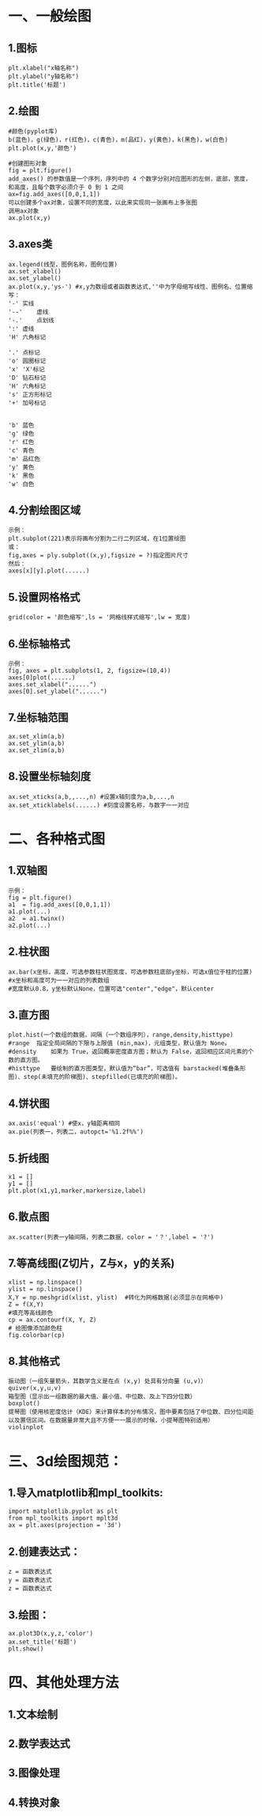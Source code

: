 一、一般绘图
========

  1.图标
  ------
    plt.xlabel("x轴名称")
    plt.ylabel("y轴名称")
    plt.title('标题')
  
  2.绘图
  -----
    #颜色(pyplot库)
    b(蓝色)，g(绿色)，r(红色)，c(青色)，m(品红)，y(黄色)，k(黑色)，w(白色)
    plt.plot(x,y,'颜色')
    
    #创建图形对象
    fig = plt.figure()
    add_axes() 的参数值是一个序列，序列中的 4 个数字分别对应图形的左侧，底部，宽度，和高度，且每个数字必须介于 0 到 1 之间
    ax=fig.add_axes([0,0,1,1])
    可以创建多个ax对象，设置不同的宽度，以此来实现同一张画布上多张图
    调用ax对象
    ax.plot(x,y)
    
  3.axes类
  ------
    ax.legend(线型，图例名称，图例位置)
    ax.set_xlabel()
    ax.set_ylabel()
    ax.plot(x,y,'ys-') #x,y为数组或者函数表达式,''中为字母缩写线性、图例名、位置缩写：
    '-'	实线
    '--'	虚线
    '-.'	点划线
    ':'	虚线
    'H'	六角标记
    
    '.'	点标记
    'o'	圆圈标记
    'x'	'X'标记
    'D'	钻石标记
    'H'	六角标记
    's'	正方形标记
    '+'	加号标记
    
    
    'b'	蓝色
    'g'	绿色
    'r'	红色
    'c'	青色
    'm'	品红色
    'y'	黄色
    'k'	黑色
    'w'	白色
    
  4.分割绘图区域
  ------
    示例：
    plt.subplot(221)表示将画布分割为二行二列区域，在1位置绘图
    或：
    fig,axes = ply.subplot((x,y),figsize = ?)指定图片尺寸
    然后：
    axes[x][y].plot(......)
   
  5.设置网格格式
  ------
    grid(color = '颜色缩写',ls = '网格线样式缩写',lw = 宽度)
    
  6.坐标轴格式
  -----
    示例：
    fig, axes = plt.subplots(1, 2, figsize=(10,4))
    axes[0]plot(......)
    axes.set_xlabel("......")
    axes[0].set_ylabel("......")
  7.坐标轴范围
  ------
    ax.set_xlim(a,b)
    ax.set_ylim(a,b)
    ax.set_zlim(a,b)
    
  8.设置坐标轴刻度
  ------
    ax.set_xticks(a,b,,...,n) #设置x轴刻度为a,b,...,n
    ax.set_xticklabels(......) #刻度设置名称，与数字一一对应
  
二、各种格式图
=========
  
  1.双轴图
  ------
    示例：
    fig = plt.figure()
    a1  = fig.add_axes([0,0,1,1])
    a1.plot(...)
    a2  = a1.twinx()
    a2.plot(...)
    
  2.柱状图
  ------
    ax.bar(x坐标，高度，可选参数柱状图宽度，可选参数柱底部y坐标，可选x值位于柱的位置)
    #x坐标和高度可为一一对应的列表数组
    #宽度默认0.8，y坐标默认None，位置可选"center","edge"，默认center
    
  3.直方图
  ------
    plot.hist(一个数组的数据，间隔（一个数组序列），range,density,histtype)
    #range	指定全局间隔的下限与上限值 (min,max)，元组类型，默认值为 None。
    #density	如果为 True，返回概率密度直方图；默认为 False，返回相应区间元素的个数的直方图。
    #histtype	要绘制的直方图类型，默认值为“bar”，可选值有 barstacked(堆叠条形图)、step(未填充的阶梯图)、stepfilled(已填充的阶梯图)。
    
  4.饼状图
  ------
    ax.axis('equal') #使x，y轴距离相同
    ax.pie(列表一，列表二，autopct='%1.2f%%')
  
  5.折线图
  ------
    x1 = []
    y1 = []
    plt.plot(x1,y1,marker,markersize,label)
    
  6.散点图
  ------
    ax.scatter(列表一y轴间隔，列表二数据，color = '？',label = '?')
    
  7.等高线图(Z切片，Z与x，y的关系)
  ------
    xlist = np.linspace()
    ylist = np.linspace()
    X,Y = np.meshgrid(xlist, ylist)  #转化为网格数据(必须显示在网格中)
    Z = f(X,Y)
    #填充等高线颜色
    cp = ax.contourf(X, Y, Z)
    # 给图像添加颜色柱
    fig.colorbar(cp)
    
  8.其他格式
  ------
    振动图（一组矢量箭头，其数学含义是在点 (x,y) 处具有分向量 (u,v)）
    quiver(x,y,u,v)
    箱型图（显示出一组数据的最大值、最小值、中位数、及上下四分位数）
    boxplot()
    提琴图（使用核密度估计（KDE）来计算样本的分布情况，图中要素包括了中位数、四分位间距以及置信区间。在数据量非常大且不方便一一展示的时候，小提琴图特别适用）
    violinplot
    
三、3d绘图规范：
==========

  1.导入matplotlib和mpl_toolkits:
  ------
    import matplotlib.pyplot as plt
    from mpl_toolkits import mplt3d
    ax = plt.axes(projection = '3d')
    
  2.创建表达式：
  ------
    z = 函数表达式
    y = 函数表达式
    z = 函数表达式
    
  3.绘图：
  ------
    ax.plot3D(x,y,z,'color')
    ax.set_title('标题')
    plt.show()
    
四、其他处理方法
========

  1.文本绘制
  ------
  
  2.数学表达式
  ------
  
  3.图像处理
  ------
  
  4.转换对象
  ------
    
